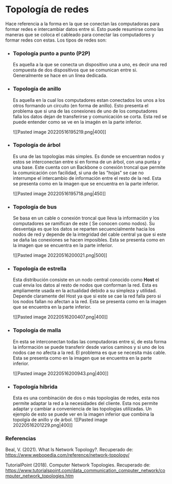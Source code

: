 # Topología de redes

Hace referencia a la forma en la que se conectan las computadoras para formar redes e intercambiar datos entre si. Esto puede resumirse como las maneras que se coloca el cableado para conectar las computadores y formar redes con estas. Los tipos de redes son: 

- ### Topología punto a punto (P2P)
	Es aquella a la que se conecta un dispositivo una a uno, es decir una red compuesta de dos dispositivos que se comunican entre si. Generalmente se hace en un línea dedicada.
	
- ### Topología de anillo
	Es aquella en la cual los computadores estan conectados los unos a los otros formando un circuito (en forma de anillo). Esto presenta el problema que si una de las conexiones de uno de los computadores falla los datos dejan de transferirse y comunicación se corta. Esta red se puede entender como se ve en la imagén en la parte inferior. 
		
	![[Pasted image 20220516195219.png|400]]
- ### Topología de árbol
	Es una de las topologías más simples. Es donde se encuentran nodos y estos se interconectan entre si en forma de un árbol, con una punta y una base. Este cuenta con un Backbone o conexión troncal que permite la comunicación con facilidad, si una de las "hojas" se cae no interrumpe el intercambio de información entre el resto de la red. Esta se presenta como en la imagen que se encuentra en la parte inferior.

	![[Pasted image 20220516195718.png|450]]
- ### Topología de bus
	Se basa en un cable o conexión troncal que lleva la información y los computadores se ramifican de este ( Se conocen como nodos). Su desventaja es que los datos se reparten secuencialmente hacia los nodos de red y depende de la integridad del cable central ya que si este se daña las conexiones se hacen imposibles. Esta se presenta como en la imagen que se encuentra en la parte inferior.
	
	![[Pasted image 20220516200021.png|500]]
- ### Topología de estrella
	Esta distribución consiste en un nodo central conocido como **Host** el cual envia los datos al resto de nodos que conforman la red. Esta es ampliamente usada en la actualidad debido a su simpleza y utilidad. Depende claramente del Host ya que si este se cae la red falla pero si los nodos fallan no afectan a la red. Esta se presenta como en la imagen que se encuentra en la parte inferior.
	
	![[Pasted image 20220516200407.png|400]]
- ### Topología de malla
	En esta se interconectan todas las computadoras entre si, de esta forma la información se puede transferir desde varios caminos y si uno de los nodos cae no afecta a la red. El problema es que se necesita más cable. Esta se presenta como en la imagen que se encuentra en la parte inferior. 
	
	![[Pasted image 20220516200943.png|400]]
- ### Topología híbrida
	Esta es una combinación de dos o más topologías de redes, esta nos permite adaptar la red a la necesidades del cliente. Esta nos permite adaptar y cambiar a conveniencia de las topologias utilizadas. Un ejemplo de esto se puede ver en la imagen inferior que combina la topolgía de anillo y de árbol.
	![[Pasted image 20220516201229.png|400]]
### Referencias
Beal, V. (2021). What Is Network Topology?. Recuperado de: https://www.webopedia.com/reference/network-topology/

TutorialPoint (2018). Computer Network Topologies. Recuperado de: https://www.tutorialspoint.com/data_communication_computer_network/computer_network_topologies.htm